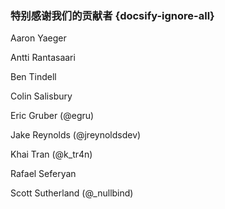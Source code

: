 ### 特别感谢我们的贡献者  {docsify-ignore-all}
Aaron Yaeger

Antti Rantasaari

Ben Tindell

Colin Salisbury

Eric Gruber (@egru)

Jake Reynolds (@jreynoldsdev)

Khai Tran (@k_tr4n)

Rafael Seferyan

Scott Sutherland (@_nullbind)